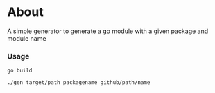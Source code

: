 # About

A simple generator to generate a go module with a given package and module name

### Usage

```
go build

./gen target/path packagename github/path/name

```



